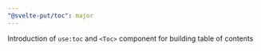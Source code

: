 ```yaml
---
"@svelte-put/toc": major
---
```


Introduction of `use:toc` and `<Toc>` component for building table of contents
